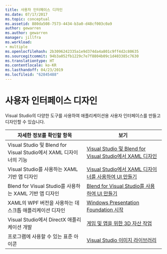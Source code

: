 ```yaml
---
title: 사용자 인터페이스 디자인
ms.date: 07/17/2017
ms.topic: conceptual
ms.assetid: 880da508-7573-4434-b3a0-d48cf003c0a9
author: gewarren
ms.author: gewarren
manager: jillfra
ms.workload:
- multiple
ms.openlocfilehash: 2b3096242335a1e9d374da4a801c9ff4d2c80635
ms.sourcegitcommit: 94b3a052fb1229c7e7f8804b09c1d403385c7630
ms.translationtype: HT
ms.contentlocale: ko-KR
ms.lasthandoff: 04/23/2019
ms.locfileid: "62845488"
---
```

# <a name="design-user-interfaces"></a>사용자 인터페이스 디자인

Visual Studio의 다양한 도구를 사용하여 애플리케이션용 사용자 인터페이스를 만들고 디자인할 수 있습니다.

|자세한 정보를 확인할 항목|보기|
| - |---------|
| Visual Studio 및 Blend for Visual Studio에서 XAML 디자이너의 기능 | [Visual Studio 및 Blend for Visual Studio에서 XAML 디자인](../designers/designing-xaml-in-visual-studio.md) |
| Visual Studio를 사용하는 XAML 기반 앱 디자인|[Visual Studio에서 XAML 디자이너를 사용하여 UI 만들기](creating-a-ui-by-using-xaml-designer-in-visual-studio.md) |
| Blend for Visual Studio를 사용하는 XAML 기반 앱 디자인 | [Blend for Visual Studio를 사용하여 UI 만들기](creating-a-ui-by-using-blend-for-visual-studio.md) |
|XAML의 WPF 버전을 사용하는 데스크톱 애플리케이션 디자인 | [Windows Presentation Foundation 시작](../designers/getting-started-with-wpf.md) |
| Visual Studio에서 DirectX 애플리케이션 개발 | [게임 및 앱을 위한 3D 자산 작업](../designers/working-with-3-d-assets-for-games-and-apps.md) |
| 프로그램에 사용할 수 있는 표준 아이콘 | [Visual Studio 이미지 라이브러리](../designers/the-visual-studio-image-library.md) |
